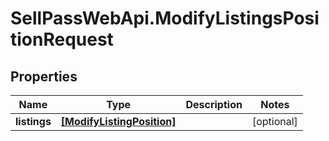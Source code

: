 # SellPassWebApi.ModifyListingsPositionRequest

## Properties

Name | Type | Description | Notes
------------ | ------------- | ------------- | -------------
**listings** | [**[ModifyListingPosition]**](ModifyListingPosition.md) |  | [optional] 


